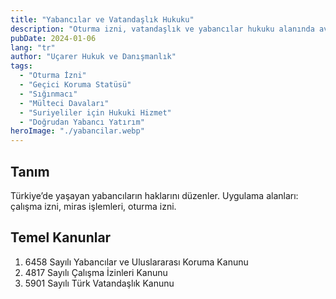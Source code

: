 ```yaml
---
title: "Yabancılar ve Vatandaşlık Hukuku"
description: "Oturma izni, vatandaşlık ve yabancılar hukuku alanında avukatlık hizmetleri."
pubDate: 2024-01-06
lang: "tr"
author: "Uçarer Hukuk ve Danışmanlık"
tags:
  - "Oturma İzni"
  - "Geçici Koruma Statüsü"
  - "Sığınmacı"
  - "Mülteci Davaları"
  - "Suriyeliler için Hukuki Hizmet"
  - "Doğrudan Yabancı Yatırım"
heroImage: "./yabancilar.webp"
---
```


## Tanım
Türkiye’de yaşayan yabancıların haklarını düzenler. Uygulama alanları: çalışma izni, miras işlemleri, oturma izni.

## Temel Kanunlar
<ol>
  <li>6458 Sayılı Yabancılar ve Uluslararası Koruma Kanunu</li>
  <li>4817 Sayılı Çalışma İzinleri Kanunu</li>
  <li>5901 Sayılı Türk Vatandaşlık Kanunu</li>
</ol>